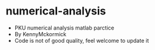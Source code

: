 # numerical-analysis
- PKU numerical analysis matlab parctice
- By KennyMckormick
- Code is not of good quality, feel welcome to update it
